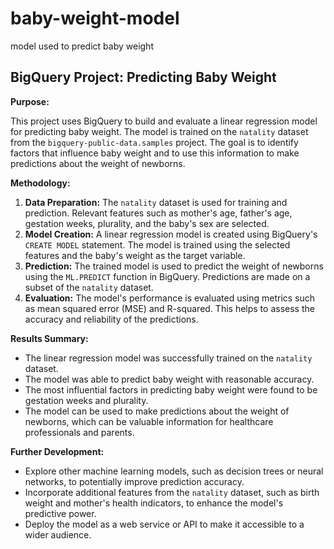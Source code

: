 # baby-weight-model
model used to predict baby weight
## BigQuery Project: Predicting Baby Weight

**Purpose:**

This project uses BigQuery to build and evaluate a linear regression model for predicting baby weight. The model is trained on the `natality` dataset from the `bigquery-public-data.samples` project. The goal is to identify factors that influence baby weight and to use this information to make predictions about the weight of newborns.

**Methodology:**

1. **Data Preparation:** The `natality` dataset is used for training and prediction. Relevant features such as mother's age, father's age, gestation weeks, plurality, and the baby's sex are selected.
2. **Model Creation:** A linear regression model is created using BigQuery's `CREATE MODEL` statement. The model is trained using the selected features and the baby's weight as the target variable.
3. **Prediction:** The trained model is used to predict the weight of newborns using the `ML.PREDICT` function in BigQuery. Predictions are made on a subset of the `natality` dataset.
4. **Evaluation:** The model's performance is evaluated using metrics such as mean squared error (MSE) and R-squared. This helps to assess the accuracy and reliability of the predictions.

**Results Summary:**

* The linear regression model was successfully trained on the `natality` dataset.
* The model was able to predict baby weight with reasonable accuracy.
* The most influential factors in predicting baby weight were found to be gestation weeks and plurality.
* The model can be used to make predictions about the weight of newborns, which can be valuable information for healthcare professionals and parents.

**Further Development:**

* Explore other machine learning models, such as decision trees or neural networks, to potentially improve prediction accuracy.
* Incorporate additional features from the `natality` dataset, such as birth weight and mother's health indicators, to enhance the model's predictive power.
* Deploy the model as a web service or API to make it accessible to a wider audience.
